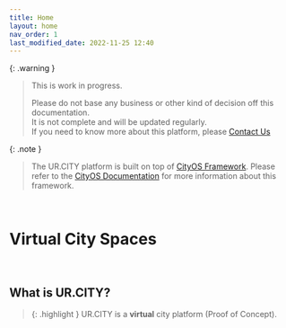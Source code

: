 ```yaml
---
title: Home
layout: home
nav_order: 1
last_modified_date: 2022-11-25 12:40
---
```


{: .warning }
>This is work in progress.
>
>Please do not base any business or other kind of decision off this documentation.   
>It is not complete and will be updated regularly.  
>If you need to know more about this platform, please [Contact Us]

{: .note }
>The UR.CITY platform is built on top of [CityOS Framework].
> Please refer to the [CityOS Documentation] for more information about this framework.

&nbsp;

# Virtual City Spaces

&nbsp;

## What is UR.CITY?

> {: .highlight }
UR.CITY is a **virtual** city platform (Proof of Concept).

[CityOS Framework]: https://cityos.dev "The Operating System for Digital/Virtual Cities"
[CityOS Documentation]: https://cityos.dev "CityOS Documentation"
[Contact Us]: /pages/contact.html "Contact Us"